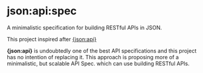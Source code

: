# json:api:spec

A minimalistic specification for building RESTful APIs in JSON.

This project inspired after [{json:api}](https://jsonapi.org/)

**{json:api}** is undoubtedly one of the best API specifications and this project has no intention of replacing it. This approach is proposing more of a minimalistic, but scalable API Spec. which can use building RESTful APIs.
